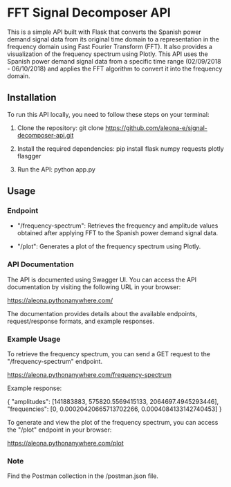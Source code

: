 # FFT Signal Decomposer API

This is a simple API built with Flask that converts the Spanish power demand signal data from its original time domain to a representation in the frequency domain using Fast Fourier Transform (FFT).
It also provides a visualization of the frequency spectrum using Plotly. 
This API uses the Spanish power demand signal data from a specific time range (02/09/2018 - 06/10/2018) and applies the FFT algorithm to convert it into the frequency domain. 

## Installation

To run this API locally, you need to follow these steps on your terminal:

1. Clone the repository:
  git clone https://github.com/aleona-e/signal-decomposer-api.git
  
2. Install the required dependencies:
  pip install flask numpy requests plotly flasgger
  
3. Run the API:
  python app.py
  
## Usage

### Endpoint

- "/frequency-spectrum": Retrieves the frequency and amplitude values obtained after applying FFT to the Spanish power demand signal data.

- "/plot": Generates a plot of the frequency spectrum using Plotly.

### API Documentation

The API is documented using Swagger UI. You can access the API documentation by visiting the following URL in your browser:

https://aleona.pythonanywhere.com/

The documentation provides details about the available endpoints, request/response formats, and example responses.

### Example Usage

To retrieve the frequency spectrum, you can send a GET request to the "/frequency-spectrum" endpoint.

https://aleona.pythonanywhere.com/frequency-spectrum

Example response:

{
"amplitudes": [141883883, 575820.5569415133, 2064697.4945293446],
"frequencies": [0, 0.00020420665713702266, 0.0004084133142740453]
}

To generate and view the plot of the frequency spectrum, you can access the "/plot" endpoint in your browser:

https://aleona.pythonanywhere.com/plot

### Note
Find the Postman collection in the /postman.json file.



  
